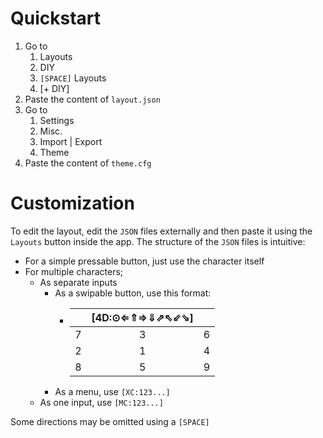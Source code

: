 # Quickstart
1. Go to
	1. Layouts
	2. DIY
	3. `[SPACE]` Layouts
	4. [+ DIY]
2. Paste the content of `layout.json`
3. Go to
	1. Settings
	2. Misc.
	3. Import | Export
	4. Theme
4. Paste the content of `theme.cfg`
# Customization
To edit the layout, edit the `JSON` files externally and then paste it using the `Layouts` button inside the app. The structure of the `JSON` files is intuitive:
- For a simple pressable button, just use the character itself
- For multiple characters;
	- As separate inputs
		- As a swipable button, use this format:
			- ||[4D:&#x2299;&#x21d0;&#x21d1;&#x21d2;&#x21d3;&#x21d7;&#x21d6;&#x21d9;&#x21d8;]||
				|-:|:-:|:-|
				|7|3|6|
				|2|1|4|
				|8|5|9|
		- As a menu, use `[XC:123...]`
	- As one input, use `[MC:123...]`

Some directions may be omitted using a `[SPACE]`